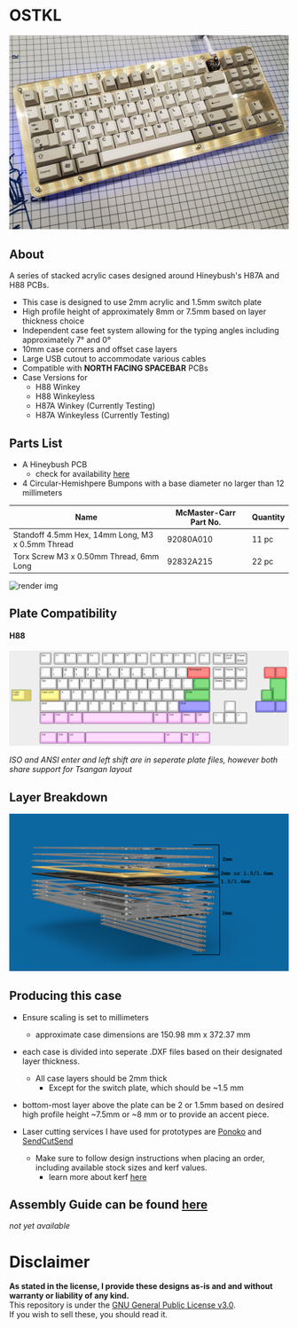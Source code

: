 # OSTKL
![render img](https://github.com/audrentis/OSTKL/blob/main/doc/example.jpg)

## About
A series of stacked acrylic cases designed around Hineybush's H87A and H88 PCBs.

* This case is designed to use 2mm acrylic and 1.5mm  switch plate 
* High profile height of approximately 8mm or 7.5mm based on layer thickness choice
* Independent case feet system allowing for the typing angles including approximately 7° and 0°
* 10mm case corners and offset case layers 
* Large USB cutout to accommodate various cables 
* Compatible with **NORTH FACING SPACEBAR** PCBs
* Case Versions for 
    * H88 Winkey
    * H88 Winkeyless
    * H87A Winkey (Currently Testing)
    * H87A Winkeyless (Currently Testing)

## Parts List
* A Hineybush PCB 
    * check for availability [here](https://hineybush.com/)
* 4 Circular-Hemishpere Bumpons with a base diameter no larger than 12 millimeters

Name | McMaster-Carr Part No. | Quantity
-|-|-
Standoff 4.5mm Hex, 14mm Long, M3 x 0.5mm Thread | 92080A010 | 11 pc
Torx Screw M3 x 0.50mm Thread, 6mm Long | 92832A215 | 22 pc

![render img]() 

## Plate Compatibility  
<!--#### H87A
![render img](https://github.com/audrentis/OSTKL/blob/main/doc/h87a.png)_-->
#### H88
![render img](https://github.com/audrentis/OSTKL/blob/main/doc/h88.png)

*ISO and ANSI enter and left shift are in seperate plate files, however both share support for Tsangan layout* 

## Layer Breakdown 
![render img](https://github.com/audrentis/OSTKL/blob/main/doc/layerbreak.png)

## Producing this case 
* Ensure scaling is set to millimeters 
    * approximate case dimensions are 150.98 mm x 372.37 mm
* each case is divided into seperate .DXF files based on their designated layer thickness. 
    * All case layers should be 2mm thick 
        * Except for the switch plate, which should be ~1.5 mm
* bottom-most layer above the plate can be 2 or 1.5mm based on desired high profile height ~7.5mm or ~8 mm or to provide an accent piece. 

* Laser cutting services I have used for prototypes are [Ponoko](https://www.ponoko.com/) and [SendCutSend](https://sendcutsend.com/) 
    * Make sure to follow design instructions when placing an order, including available stock sizes and kerf values. 
        * learn more about kerf [here](http://www.cutlasercut.com/resources/tips-and-advice/what-is-laser-kerf#:~:text=in%20a%20drawing-,What%20does%20kerf%20mean%3F,type%20and%20other%20conditional%20factors.)

## Assembly Guide can be found [here](https://github.com/audrentis/OS_TKL/tree/main/doc)
*not yet available* 

# Disclaimer
**As stated in the license, I provide these designs as-is and and without warranty or liability of any kind.**  
This repository is under the [GNU General Public License v3.0](https://github.com/audrentis/OSTKL/blob/main/LICENSE).  
If you wish to sell these, you should read it. 
